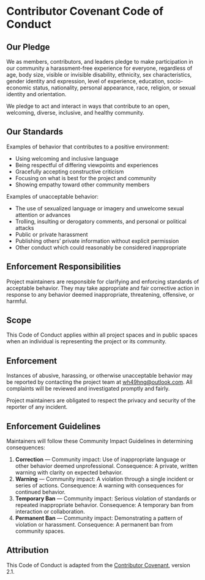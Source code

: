 # Contributor Covenant Code of Conduct

## Our Pledge
We as members, contributors, and leaders pledge to make participation in our community a harassment-free experience for everyone, regardless of age, body size, visible or invisible disability, ethnicity, sex characteristics, gender identity and expression, level of experience, education, socio-economic status, nationality, personal appearance, race, religion, or sexual identity and orientation.

We pledge to act and interact in ways that contribute to an open, welcoming, diverse, inclusive, and healthy community.

## Our Standards
Examples of behavior that contributes to a positive environment:
- Using welcoming and inclusive language
- Being respectful of differing viewpoints and experiences
- Gracefully accepting constructive criticism
- Focusing on what is best for the project and community
- Showing empathy toward other community members

Examples of unacceptable behavior:
- The use of sexualized language or imagery and unwelcome sexual attention or advances
- Trolling, insulting or derogatory comments, and personal or political attacks
- Public or private harassment
- Publishing others’ private information without explicit permission
- Other conduct which could reasonably be considered inappropriate

## Enforcement Responsibilities
Project maintainers are responsible for clarifying and enforcing standards of acceptable behavior. They may take appropriate and fair corrective action in response to any behavior deemed inappropriate, threatening, offensive, or harmful.

## Scope
This Code of Conduct applies within all project spaces and in public spaces when an individual is representing the project or its community.

## Enforcement
Instances of abusive, harassing, or otherwise unacceptable behavior may be reported by contacting the project team at wh49hng@outlook.com. All complaints will be reviewed and investigated promptly and fairly.

Project maintainers are obligated to respect the privacy and security of the reporter of any incident.

## Enforcement Guidelines
Maintainers will follow these Community Impact Guidelines in determining consequences:
1. **Correction** — Community impact: Use of inappropriate language or other behavior deemed unprofessional. Consequence: A private, written warning with clarity on expected behavior.
2. **Warning** — Community impact: A violation through a single incident or series of actions. Consequence: A warning with consequences for continued behavior.
3. **Temporary Ban** — Community impact: Serious violation of standards or repeated inappropriate behavior. Consequence: A temporary ban from interaction or collaboration.
4. **Permanent Ban** — Community impact: Demonstrating a pattern of violation or harassment. Consequence: A permanent ban from community spaces.

## Attribution
This Code of Conduct is adapted from the [Contributor Covenant](https://www.contributor-covenant.org), version 2.1.

